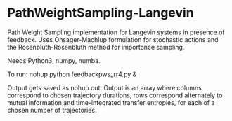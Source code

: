 # PathWeightSampling-Langevin
Path Weight Sampling implementation for Langevin systems in presence of feedback.
Uses Onsager-Machlup formulation for stochastic actions and the Rosenbluth-Rosenbluth method for importance sampling.

Needs Python3, numpy, numba.

To run:
nohup python feedbackpws_rr4.py &

Output gets saved as nohup.out.
Output is an array where columns correspond to chosen trajectory durations, rows correspond alternately to mutual information and time-integrated transfer entropies, for each of a chosen number of trajectories.
